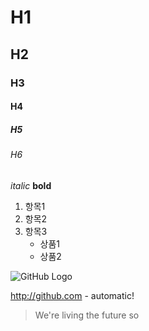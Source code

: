 # H1
## H2
### H3
#### H4
##### H5
###### H6

_italic_
__bold__

1. 항목1
2. 항목2
3. 항목3
    * 상품1
    * 상품2

![GitHub Logo](https://avatars1.githubusercontent.com/u/11878958?v=3&s=96)

http://github.com - automatic!

> We're living the future so
